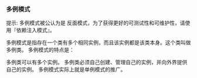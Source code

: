 ### 多例模式

提示: 多例模式被公认为是 反面模式，为了获得更好的可测试性和可维护性，请使用『依赖注入模式』。

多例模式是指存在一个类有多个相同实例，而且该实例都是该类本身。这个类叫做多例类。 多例模式的特点是：

多例类可以有多个实例。
多例类必须自己创建、管理自己的实例，并向外界提供自己的实例。
多例模式实际上就是单例模式的推广。